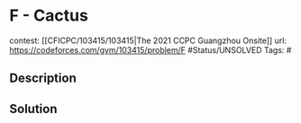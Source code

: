 # F - Cactus

contest: [[CFICPC/103415/103415|The 2021 CCPC Guangzhou Onsite]]
url: https://codeforces.com/gym/103415/problem/F
#Status/UNSOLVED
Tags: #

## Description

## Solution

